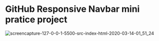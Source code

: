 # GitHub Responsive Navbar mini pratice project

![screencapture-127-0-0-1-5500-src-index-html-2020-03-14-01_51_24](https://user-images.githubusercontent.com/60494113/76671597-74119d80-6597-11ea-97d9-1e79f7894ee4.png)


 
